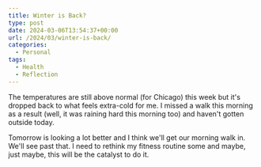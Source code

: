 ```yaml
---
title: Winter is Back?
type: post
date: 2024-03-06T13:54:37+00:00
url: /2024/03/winter-is-back/
categories:
  - Personal
tags:
  - Health
  - Reflection
---
```


The temperatures are still above normal (for Chicago) this week but it's dropped back to what feels extra-cold for me. I missed a walk this morning as a result (well, it was raining hard this morning too) and haven't gotten outside today.

Tomorrow is looking a lot better and I think we'll get our morning walk in. We'll see past that. I need to rethink my fitness routine some and maybe, just maybe, this will be the catalyst to do it.